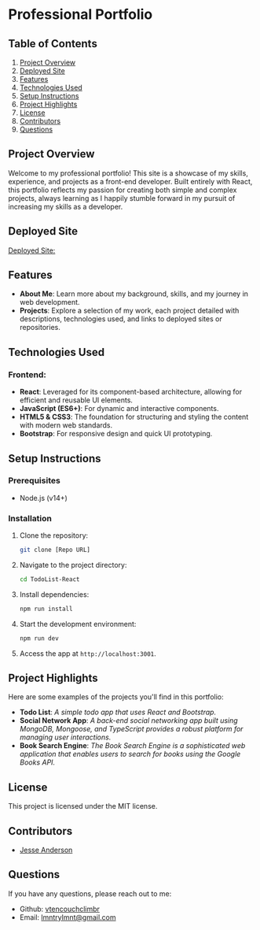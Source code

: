 # Professional Portfolio

## Table of Contents
1. [Project Overview](#project-overview)
2. [Deployed Site](#deployed-site)
3. [Features](#features)
4. [Technologies Used](#technologies-used)
5. [Setup Instructions](#setup-instructions)
6. [Project Highlights](#project-highlights)
7. [License](#license)
8. [Contributors](#contributors)
9. [Questions](#questions)

## Project Overview
Welcome to my professional portfolio! This site is a showcase of my skills, experience, and projects as a front-end developer. Built entirely with React, this portfolio reflects my passion for creating both simple and complex projects, always learning as I happily stumble forward in my pursuit of increasing my skills as a developer.

## Deployed Site
[Deployed Site:](https://jesse-anderson.netlify.app/)

## Features
- **About Me**: Learn more about my background, skills, and my journey in web development.
- **Projects**: Explore a selection of my work, each project detailed with descriptions, technologies used, and links to deployed sites or repositories.

## Technologies Used
### **Frontend**:
- **React**: Leveraged for its component-based architecture, allowing for efficient and reusable UI elements.
- **JavaScript (ES6+)**: For dynamic and interactive components.
- **HTML5 & CSS3**: The foundation for structuring and styling the content with modern web standards.
- **Bootstrap**: For responsive design and quick UI prototyping.

## Setup Instructions
### Prerequisites
- Node.js (v14+)

### Installation
1. Clone the repository:
   ```bash
   git clone [Repo URL]
   ```
2. Navigate to the project directory:
   ```bash
   cd TodoList-React
   ```
3. Install dependencies:
   ```bash
   npm run install
   ```
5. Start the development environment:
   ```bash
   npm run dev
   ```
6. Access the app at `http://localhost:3001`.

## Project Highlights

Here are some examples of the projects you'll find in this portfolio:

- **Todo List**: _A simple todo app that uses React and Bootstrap._
- **Social Network App**: _A back-end social networking app built using MongoDB, Mongoose, and TypeScript provides a robust platform for managing user interactions._
- **Book Search Engine**: _The Book Search Engine is a sophisticated web application that enables users to search for books using the Google Books API._

## License
This project is licensed under the MIT license.

## Contributors
- [Jesse Anderson](https://github.com/Vtencouchclimbr)

## Questions
If you have any questions, please reach out to me:
- Github: [vtencouchclimbr](https://github.com/vtencouchclimbr)
- Email: lmntrylmnt@gmail.com
